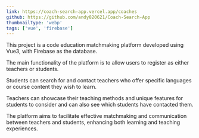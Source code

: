 ```yaml
---
link: https://coach-search-app.vercel.app/coaches
github: https://github.com/andy820621/Coach-Search-App
thumbnailType: 'webp'
tags: ['vue', 'firebase']
---
```


This project is a code education matchmaking platform developed using Vue3, with Firebase as the database.

The main functionality of the platform is to allow users to register as either teachers or students.

Students can search for and contact teachers who offer specific languages or course content they wish to learn.

Teachers can showcase their teaching methods and unique features for students to consider and can also see which students have contacted them.

The platform aims to facilitate effective matchmaking and communication between teachers and students, enhancing both learning and teaching experiences.
